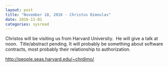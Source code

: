 ```yaml
---
layout: post
title: "November 18, 2016 - Christos Dimoulas"
date: 2016-11-01
categories: sysread
---
```


Christos will be visiting us from Harvard University.  He will give a talk at noon.  Title/abstract pending. It will probably be something about software contracts, most probably their relationship to authorization.

http://people.seas.harvard.edu/~chrdimo/
